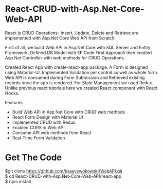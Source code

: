 # React-CRUD-with-Asp.Net-Core-Web-API #

React js CRUD Operations- Insert, Update, Delete and Retrieve are implemented with Asp.Net Core Web API from Scratch.<br>

First of all, we build Web API in Asp.Net Core with SQL Server and Entity Framework. Defined DB Model with EF Code First Approach then
created Asp.Net Controller with web methods for CRUD Operations.<br>

Created React App with create-react-app package. A Form is designed using Material-UI.
Implemented Validation per control as well as whole form. Web API is consumed during Form Submission and Retrieved
existing records once the app is rendered. For State Management we used Redux. Unlike previous react tutorials here we
created React component with React Hooks.


Features: <br>
* Build Web API in Asp.Net Core with CRUD web methods<br>
* React Form Design with Material UI<br>
* Implemented CRUD with Redux<br>
* Enabled CORS in Web API<br>
* Consume API web methods from React<br>
* Real-Time Form Validation<br>


# Get The Code #
$git clone https://github.com/kaseyswokowski/WebAPI.git <br>
$ cd React-CRUD-with-Asp.Net-Core-Web-API/react-app <br>
$ npm install<br>
